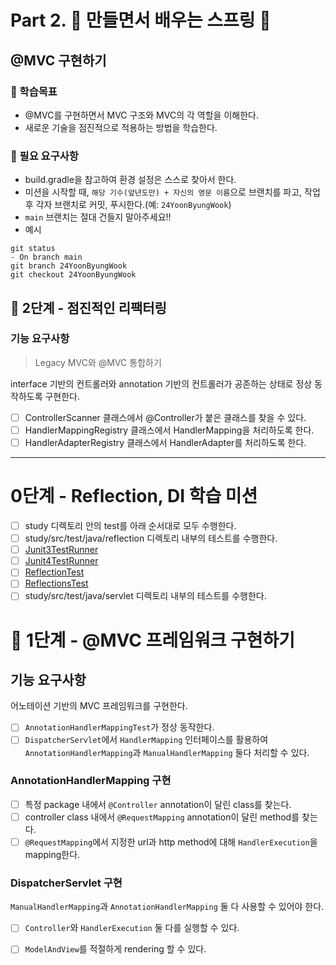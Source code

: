 # Part 2. :leaves: 만들면서 배우는 스프링 :leaves:

## @MVC 구현하기

### :mag_right: 학습목표

- @MVC를 구현하면서 MVC 구조와 MVC의 각 역할을 이해한다.
- 새로운 기술을 점진적으로 적용하는 방법을 학습한다.

### :rocket: 필요 요구사항

- build.gradle을 참고하여 환경 설정은 스스로 찾아서 한다.
- 미션을 시작할 때, `해당 기수(앞년도만) + 자신의 영문 이름`으로 브랜치를 파고, 작업 후 각자 브랜치로 커밋, 푸시한다.(예: `24YoonByungWook`)
- `main` 브랜치는 절대 건들지 말아주세요!!
- 예시

```text
git status
- On branch main
git branch 24YoonByungWook
git checkout 24YoonByungWook
```
## 🚀 2단계 - 점진적인 리팩터링

### 기능 요구사항

> Legacy MVC와 @MVC 통합하기

interface 기반의 컨트롤러와 annotation 기반의 컨트롤러가 공존하는 상태로 정상 동작하도록 구현한다.

* [ ]  ControllerScanner 클래스에서 @Controller가 붙은 클래스를 찾을 수 있다.
* [ ]  HandlerMappingRegistry 클래스에서 HandlerMapping을 처리하도록 한다.
* [ ]  HandlerAdapterRegistry 클래스에서 HandlerAdapter를 처리하도록 한다.

---

# 0단계 - Reflection, DI 학습 미션

+ [ ]  study 디렉토리 안의 test를 아래 순서대로 모두 수행한다.
+ [ ]  study/src/test/java/reflection 디렉토리 내부의 테스트를 수행한다.
  + [ ]  [Junit3TestRunner](study/src/test/java/reflection/Junit3TestRunner.java)
  + [ ]  [Junit4TestRunner](study/src/test/java/reflection/Junit4TestRunner.java)
  + [ ]  [ReflectionTest](study/src/test/java/reflection/ReflectionTest.java)
  + [ ]  [ReflectionsTest](study/src/test/java/reflection/ReflectionsTest.java)
+ [ ]  study/src/test/java/servlet 디렉토리 내부의 테스트를 수행한다.

# 🚀 1단계 - @MVC 프레임워크 구현하기

## 기능 요구사항

어노테이션 기반의 MVC 프레임워크를 구현한다.

- [ ]  `AnnotationHandlerMappingTest`가 정상 동작한다.
- [ ]  `DispatcherServlet`에서 `HandlerMapping` 인터페이스를 활용하여 `AnnotationHandlerMapping`과 `ManualHandlerMapping` 둘다 처리할 수 있다.

### AnnotationHandlerMapping 구현

- [ ]  특정 package 내에서 `@Controller` annotation이 달린 class를 찾는다.
- [ ]  controller class 내에서 `@RequestMapping` annotation이 달린 method를 찾는다.
- [ ]  `@RequestMapping`에서 지정한 url과 http method에 대해 `HandlerExecution`을 mapping한다.

### DispatcherServlet 구현

`ManualHandlerMapping`과 `AnnotationHandlerMapping` 둘 다 사용할 수 있어야 한다.

- [ ]  `Controller`와 `HandlerExecution` 둘 다를 실행할 수 있다.
- [ ]  `ModelAndView`를 적절하게 rendering 할 수 있다.

